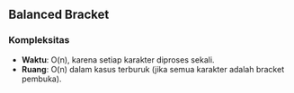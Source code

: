 ## Balanced Bracket

### Kompleksitas

- **Waktu**: O(n), karena setiap karakter diproses sekali.
- **Ruang**: O(n) dalam kasus terburuk (jika semua karakter adalah bracket pembuka).
